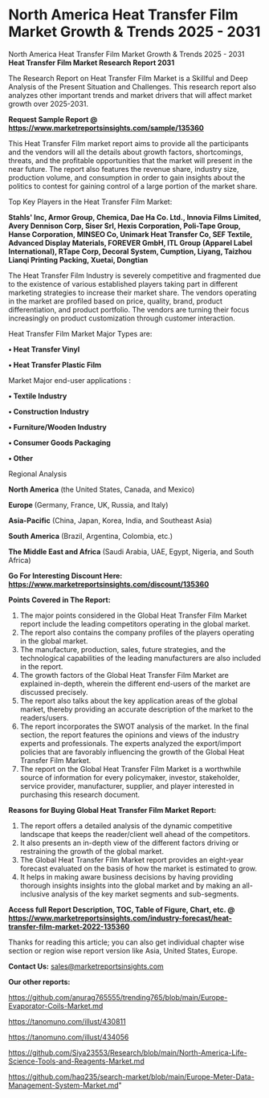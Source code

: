 # North America Heat Transfer Film Market Growth & Trends 2025 - 2031
 North America Heat Transfer Film Market Growth & Trends 2025 - 2031
<strong>Heat Transfer Film Market Research Report 2031</strong>

The Research Report on Heat Transfer Film Market is a Skillful and Deep Analysis of the Present Situation and Challenges. This research report also analyzes other important trends and market drivers that will affect market growth over 2025-2031.

<strong>Request Sample Report @ <a href=https://www.marketreportsinsights.com/sample/135360>https://www.marketreportsinsights.com/sample/135360</a></strong>

This Heat Transfer Film market report aims to provide all the participants and the vendors will all the details about growth factors, shortcomings, threats, and the profitable opportunities that the market will present in the near future. The report also features the revenue share, industry size, production volume, and consumption in order to gain insights about the politics to contest for gaining control of a large portion of the market share.

Top Key Players in the Heat Transfer Film Market:

<strong>Stahls' Inc, Armor Group, Chemica, Dae Ha Co. Ltd., Innovia Films Limited, Avery Dennison Corp, Siser Srl, Hexis Corporation, Poli-Tape Group, Hanse Corporation, MINSEO Co, Unimark Heat Transfer Co, SEF Textile, Advanced Display Materials, FOREVER GmbH, ITL Group (Apparel Label International), RTape Corp, Decoral System, Cumption, Liyang, Taizhou Lianqi Printing Packing, Xuetai, Dongtian</strong>

The Heat Transfer Film Industry is severely competitive and fragmented due to the existence of various established players taking part in different marketing strategies to increase their market share. The vendors operating in the market are profiled based on price, quality, brand, product differentiation, and product portfolio. The vendors are turning their focus increasingly on product customization through customer interaction.

Heat Transfer Film Market Major Types are:

<strong>• Heat Transfer Vinyl

• Heat Transfer Plastic Film</strong>

Market Major end-user applications :

<strong>• Textile Industry

• Construction Industry

• Furniture/Wooden Industry

• Consumer Goods Packaging

• Other</strong>

Regional Analysis

</u><strong><b>North America</b></strong> (the United States, Canada, and Mexico)

<strong><b>Europe </b></strong>(Germany, France, UK, Russia, and Italy)

<strong><b>Asia-Pacific</b></strong> (China, Japan, Korea, India, and Southeast Asia)

<strong><b>South America</b></strong> (Brazil, Argentina, Colombia, etc.)

<strong><b>The Middle East and Africa</b></strong> (Saudi Arabia, UAE, Egypt, Nigeria, and South Africa)

<strong>Go For Interesting Discount Here: <a href=https://www.marketreportsinsights.com/discount/135360>https://www.marketreportsinsights.com/discount/135360</a></strong>

<strong>Points Covered in The Report:</strong>
<ol>
  <li>The major points considered in the Global Heat Transfer Film Market report include the leading competitors operating in the global market.</li>
  <li>The report also contains the company profiles of the players operating in the global market.</li>
  <li>The manufacture, production, sales, future strategies, and the technological capabilities of the leading manufacturers are also included in the report.</li>
  <li>The growth factors of the Global Heat Transfer Film Market are explained in-depth, wherein the different end-users of the market are discussed precisely.</li>
  <li>The report also talks about the key application areas of the global market, thereby providing an accurate description of the market to the readers/users.</li>
  <li>The report incorporates the SWOT analysis of the market. In the final section, the report features the opinions and views of the industry experts and professionals. The experts analyzed the export/import policies that are favorably influencing the growth of the Global Heat Transfer Film Market.</li>
  <li>The report on the Global Heat Transfer Film Market is a worthwhile source of information for every policymaker, investor, stakeholder, service provider, manufacturer, supplier, and player interested in purchasing this research document.</li>
</ol>
<strong>Reasons for Buying Global Heat Transfer Film Market Report:</strong>

<ol>
  <li>The report offers a detailed analysis of the dynamic competitive landscape that keeps the reader/client well ahead of the competitors.</li>
  <li>It also presents an in-depth view of the different factors driving or restraining the growth of the global market.</li>
  <li>The Global Heat Transfer Film Market report provides an eight-year forecast evaluated on the basis of how the market is estimated to grow.</li>
  <li>It helps in making aware business decisions by having providing thorough insights insights into the global market and by making an all-inclusive analysis of the key market segments and sub-segments.</li>
</ol>
<strong>Access full Report Description, TOC, Table of Figure, Chart, etc. @ <a href=https://www.marketreportsinsights.com/industry-forecast/heat-transfer-film-market-2022-135360>https://www.marketreportsinsights.com/industry-forecast/heat-transfer-film-market-2022-135360</a></strong>


Thanks for reading this article; you can also get individual chapter wise section or region wise report version like Asia, United States, Europe.

<strong>Contact Us:</strong>
sales@marketreportsinsights.com

<strong>Our other reports:</strong>

<a href=https://github.com/anurag765555/trending765/blob/main/Europe-Evaporator-Coils-Market.md>https://github.com/anurag765555/trending765/blob/main/Europe-Evaporator-Coils-Market.md</a>

<a href=https://tanomuno.com/illust/430811>https://tanomuno.com/illust/430811</a>

<a href=https://tanomuno.com/illust/434056>https://tanomuno.com/illust/434056</a>

<a href=https://github.com/Siya23553/Research/blob/main/North-America-Life-Science-Tools-and-Reagents-Market.md>https://github.com/Siya23553/Research/blob/main/North-America-Life-Science-Tools-and-Reagents-Market.md</a>

<a href=https://github.com/haq235/search-market/blob/main/Europe-Meter-Data-Management-System-Market.md>https://github.com/haq235/search-market/blob/main/Europe-Meter-Data-Management-System-Market.md</a>"
